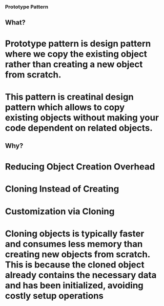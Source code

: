 ### Prototype Pattern

## What?

# Prototype pattern is design pattern where we copy the existing object rather than creating a new object from scratch.
# This pattern is creatinal design pattern which allows to copy existing objects without making your code dependent on related objects.

## Why?

# Reducing Object Creation Overhead
# Cloning Instead of Creating
# Customization via Cloning
# Cloning objects is typically faster and consumes less memory than creating new objects from scratch. This is because the cloned object already contains the necessary data and has been initialized, avoiding costly setup operations

